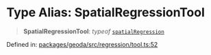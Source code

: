# Type Alias: SpatialRegressionTool

> **SpatialRegressionTool**: *typeof* [`spatialRegression`](../variables/spatialRegression.md)

Defined in: [packages/geoda/src/regression/tool.ts:52](https://github.com/GeoDaCenter/openassistant/blob/a9f2271d1019f6c25c10dd4b3bdb64fcf16999b2/packages/geoda/src/regression/tool.ts#L52)

